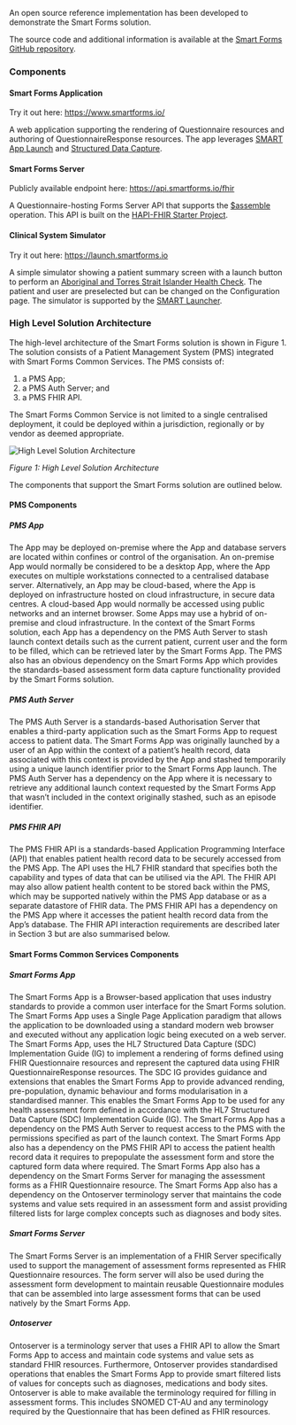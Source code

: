 An open source reference implementation has been developed to demonstrate the Smart Forms solution.

The source code and additional information is available at the [Smart Forms GitHub repository](https://github.com/aehrc/smart-forms).

### Components

#### Smart Forms Application

Try it out here: <https://www.smartforms.io/>

A web application supporting the rendering of Questionnaire resources and authoring of QuestionnaireResponse resources. The app leverages [SMART App Launch](https://hl7.org/fhir/smart-app-launch/index.html) and [Structured Data Capture](http://hl7.org/fhir/uv/sdc/).

#### Smart Forms Server

Publicly available endpoint here: <https://api.smartforms.io/fhir>

A Questionnaire-hosting Forms Server API that supports the [$assemble](http://hl7.org/fhir/uv/sdc/OperationDefinition-Questionnaire-assemble.html) operation. This API is built on the [HAPI-FHIR Starter Project](https://github.com/hapifhir/hapi-fhir-jpaserver-starter).

#### Clinical System Simulator

Try it out here: <https://launch.smartforms.io>

A simple simulator showing a patient summary screen with a launch button to perform an [Aboriginal and Torres Strait Islander Health Check](Questionnaire-AboriginalTorresStraitIslanderHealthCheck.html). The patient and user are preselected but can be changed on the Configuration page. The simulator is supported by the [SMART Launcher](https://launch.smarthealthit.org/).

### High Level Solution Architecture

The high-level architecture of the Smart Forms solution is shown in Figure 1. The solution consists of a Patient Management System (PMS) integrated with Smart Forms Common Services. 
The PMS consists of:
1. a PMS App;
2. a PMS Auth Server; and
3. a PMS FHIR API.

The Smart Forms Common Service is not limited to a single centralised deployment, it could be deployed within a jurisdiction, regionally or by vendor as deemed appropriate.  

<div>
<img src="SmartForms_SolnSum_HighLevel.png" alt="High Level Solution Architecture" />
</div>

*Figure 1: High Level Solution Architecture* 

The components that support the Smart Forms solution are outlined below.  
#### PMS Components
##### PMS App
The App may be deployed on-premise where the App and database servers are located within confines or control of the organisation. An on-premise App would normally be considered to be a desktop App, where the App executes on multiple workstations connected to a centralised database server. Alternatively, an App may be cloud-based, where the App is deployed on infrastructure hosted on cloud infrastructure, in secure data centres. A cloud-based App would normally be accessed using public networks and an internet browser. Some Apps may use a hybrid of on-premise and cloud infrastructure.
In the context of the Smart Forms solution, each App has a dependency on the PMS Auth Server to stash launch context details such as the current patient, current user and the form to be filled, which can be retrieved later by the Smart Forms App. 
The PMS also has an obvious dependency on the Smart Forms App which provides the standards-based assessment form data capture functionality provided by the Smart Forms solution.

##### PMS Auth Server
The PMS Auth Server is a standards-based Authorisation Server that enables a third-party application such as the Smart Forms App to request access to patient data. The Smart Forms App was originally launched by a user of an App within the context of a patient’s health record, data associated with this context is provided by the App and stashed temporarily using a unique launch identifier prior to the Smart Forms App launch.
The PMS Auth Server has a dependency on the App where it is necessary to retrieve any additional launch context requested by the Smart Forms App that wasn’t included in the context originally stashed, such as an episode identifier.

##### PMS FHIR API
The PMS FHIR API is a standards-based Application Programming Interface (API) that enables patient health record data to be securely accessed from the PMS App. The API uses the HL7 FHIR standard that specifies both the capability and types of data that can be utilised via the API. The FHIR API may also allow patient health content to be stored back within the PMS, which may be supported natively within the PMS App database or as a separate datastore of FHIR data.
The PMS FHIR API has a dependency on the PMS App where it accesses the patient health record data from the App’s database.
The FHIR API interaction requirements are described later in Section 3 but are also summarised below.

#### Smart Forms Common Services Components
##### Smart Forms App
The Smart Forms App is a Browser-based application that uses industry standards to provide a common user interface for the Smart Forms solution. The Smart Forms App uses a Single Page Application paradigm that allows the application to be downloaded using a standard modern web browser and executed without any application logic being executed on a web server. The Smart Forms App, uses the HL7 Structured Data Capture (SDC) Implementation Guide (IG) to implement a rendering of forms defined using FHIR Questionnaire resources and represent the captured data using FHIR QuestionnaireResponse resources. The SDC IG provides guidance and extensions that enables the Smart Forms App to provide advanced rending, pre-population, dynamic behaviour and forms modularisation in a standardised manner. This enables the Smart Forms App to be used for any health assessment form defined in accordance with the HL7 Structured Data Capture (SDC) Implementation Guide (IG).
The Smart Forms App has a dependency on the PMS Auth Server to request access to the PMS with the permissions specified as part of the launch context. 
The Smart Forms App also has a dependency on the PMS FHIR API to access the patient health record data it requires to prepopulate the assessment form and store the captured form data where required. 
The Smart Forms App also has a dependency on the Smart Forms Server for managing the assessment forms as a FHIR Questionnaire resource.
The Smart Forms App also has a dependency on the Ontoserver terminology server that maintains the code systems and value sets required in an assessment form and assist providing filtered lists for large complex concepts such as diagnoses and body sites.

##### Smart Forms Server
The Smart Forms Server is an implementation of a FHIR Server specifically used to support the management of assessment forms represented as FHIR Questionnaire resources. The form server will also be used during the assessment form development to maintain reusable Questionnaire modules that can be assembled into large assessment forms that can be used natively by the Smart Forms App.

##### Ontoserver
Ontoserver is a terminology server that uses a FHIR API to allow the Smart Forms App to access and maintain code systems and value sets as standard FHIR resources. Furthermore, Ontoserver provides standardised operations that enables the Smart Forms App to provide smart filtered lists of values for concepts such as diagnoses, medications and body sites.
Ontoserver is able to make available the terminology required for filling in assessment forms. This includes SNOMED CT-AU and any terminology required by the Questionnaire that has been defined as FHIR resources.
